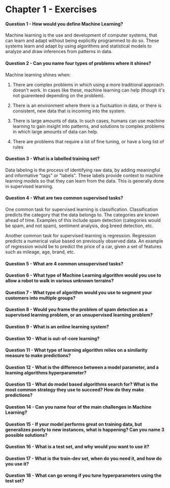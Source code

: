 # Chapter 1 - Exercises

#### Question 1 - How would you define Machine Learning?

Machine learning is the use and development of computer systems, that can learn and adapt without being explicitly programmed to do so. These systems learn and adapt by using algorithms and statistical models to analyze and draw inferences from patterns in data.

#### Question 2 - Can you name four types of problems where it shines?

Machine learning shines when:

1. There are complex problems in which using a more traditional approach doesn't work. In cases like these, machine learning can help (though it's not guarenteed depending on the problem).

2. There is an environment where there is a fluctuation in data, or there is consistent, new data that is incoming into the system.

3. There is large amounts of data. In such cases, humans can use machine learning to gain insight into patterns, and solutions to complex problems in which large amounts of data can help.

4. There are problems that require a lot of fine tuning, or have a long list of rules

#### Question 3 - What is a labelled training set?

Data labeling is the process of identifying raw data, by adding meaningful and informative "tags" or "labels". These labels provide context to machine learning models so that they can learn from the data. This is generally done in supervised learning.

#### Question 4 - What are two common supervised tasks?

One common task for supervised learning is classification. Classification predicts the category that the data belongs to. The categories are known ahead of time. Examples of this include spam detection (categories would be spam, and not spam), sentiment analysis, dog breed detection, etc.

Another common task for supervised learning is regression. Regression predicts a numerical value based on previously observed data. An example of regression would be to predict the price of a car, given a set of features such as mileage, age, brand, etc.

#### Question 5 - What are 4 common unsupervised tasks?

#### Question 6 - What type of Machine Learning algorithm would you use to allow a robot to walk in various unknown terrains?

#### Question 7 - What type of algorithm would you use to segment your customers into multiple groups?

#### Question 8 - Would you frame the problem of spam detection as a supervised learning problem, or an unsupervised learning problem?

#### Question 9 - What is an online learning system?

#### Question 10 - What is out-of-core learning?

#### Question 11 - What type of learning algorithm relies on a similarity measure to make predictions?

#### Question 12 - What is the difference between a model parameter, and a learning algorithms hyperparameter?

#### Question 13 - What do model based algorithms search for? What is the most common strategy they use to succeed? How do they make predictions?

#### Question 14 - Can you name four of the main challenges in Machine Learning?

#### Question 15 - If your model performs great on training data, but generalizes poorly to new instances, what is happening? Can you name 3 possible solutions?

#### Question 16 - What is a test set, and why would you want to use it?

#### Question 17 - What is the train-dev set, when do you need it, and how do you use it?

#### Question 18 - What can go wrong if you tune hyperparameters using the test set?